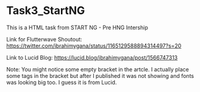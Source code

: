 # Task3_StartNG
This is a HTML task from START NG - Pre HNG Intership 


Link  for Flutterwave Shoutout:
https://twitter.com/ibrahimygana/status/1165129588894314497?s=20

Link to Lucid Blog:
https://lucid.blog/ibrahimygana/post/1566747313

Note: 
You might notice some empty bracket in the artcle. I actually place some tags in the bracket but after I published it was not showing and fonts was looking big too. I guess it is from Lucid.

